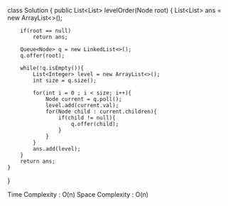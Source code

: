 class Solution {
    public List<List<Integer>> levelOrder(Node root) {
        List<List<Integer>> ans = new ArrayList<>();
  
        if(root == null)
            return ans;
  
        Queue<Node> q = new LinkedList<>();
        q.offer(root);
  
        while(!q.isEmpty()){
            List<Integer> level = new ArrayList<>();
            int size = q.size();
  
            for(int i = 0 ; i < size; i++){
                Node current = q.poll();
                level.add(current.val);                                        
                for(Node child : current.children){
                    if(child != null){
                        q.offer(child);
                    }   
                }
            }
            ans.add(level);    
        }
        return ans;
    }
}
                                                      
Time Complexity : O(n)
Space Complexity : O(n)                                                      
